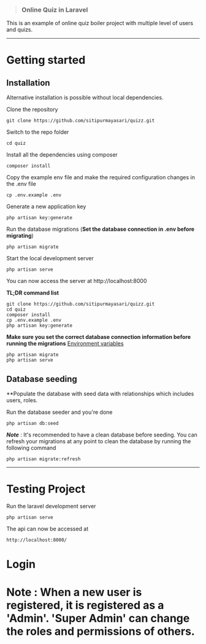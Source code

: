 > ### Online Quiz in Laravel

This is an example of online quiz boiler project with multiple level of users and quizs.

----------

# Getting started

## Installation


Alternative installation is possible without local dependencies.

Clone the repository

    git clone https://github.com/sitipurmayasari/quizz.git

Switch to the repo folder

    cd quiz

Install all the dependencies using composer

    composer install

Copy the example env file and make the required configuration changes in the .env file

    cp .env.example .env

Generate a new application key

    php artisan key:generate

Run the database migrations (**Set the database connection in .env before migrating**)

    php artisan migrate

Start the local development server

    php artisan serve

You can now access the server at http://localhost:8000

**TL;DR command list**

    git clone https://github.com/sitipurmayasari/quizz.git
    cd quiz
    composer install
    cp .env.example .env
    php artisan key:generate

**Make sure you set the correct database connection information before running the migrations** [Environment variables](#environment-variables)

    php artisan migrate
    php artisan serve

## Database seeding

**Populate the database with seed data with relationships which includes users, roles.

Run the database seeder and you're done

    php artisan db:seed

***Note*** : It's recommended to have a clean database before seeding. You can refresh your migrations at any point to clean the database by running the following command

    php artisan migrate:refresh

----------

# Testing Project

Run the laravel development server

    php artisan serve

The api can now be accessed at

    http://localhost:8000/

# Login



# Note : When a new user is registered, it is registered as a 'Admin'. 'Super Admin' can change the roles and permissions of others.
